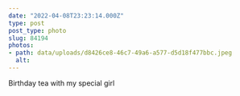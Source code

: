 ```yaml
---
date: "2022-04-08T23:23:14.000Z"
type: post 
post_type: photo
slug: 84194
photos: 
- path: data/uploads/d8426ce8-46c7-49a6-a577-d5d18f477bbc.jpeg
  alt: 
---
```

Birthday tea with my special girl 
